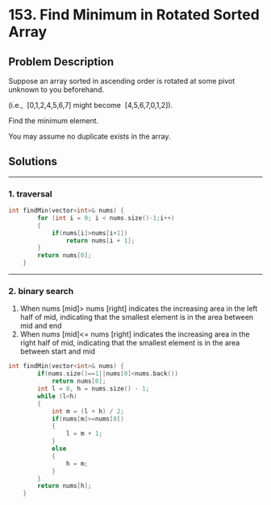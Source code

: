 # 153. Find Minimum in Rotated Sorted Array

## Problem Description

Suppose an array sorted in ascending order is rotated at some pivot unknown to you beforehand.

(i.e.,  [0,1,2,4,5,6,7] might become  [4,5,6,7,0,1,2]).

Find the minimum element.

You may assume no duplicate exists in the array.

## Solutions

***
### 1. traversal

```c++
int findMin(vector<int>& nums) {
        for (int i = 0; i < nums.size()-1;i++)
        {
            if(nums[i]>nums[i+1])
                return nums[i + 1];
        }
        return nums[0];
    }
```

***
### 2. binary search

1. When nums [mid]> nums [right] indicates the increasing area in the left half of mid, indicating that the smallest element is in the area between mid and end<br />
2. When nums [mid]<= nums [right] indicates the increasing area in the right half of mid, indicating that the smallest element is in the area between start and mid<br />

```c++
int findMin(vector<int>& nums) {
        if(nums.size()==1||nums[0]<nums.back())
            return nums[0];
        int l = 0, h = nums.size() - 1;
        while (l<h)
        {
            int m = (l + h) / 2;
            if(nums[m]>=nums[0])
            {
                l = m + 1;
            }
            else
            {
                h = m;
            }
        }
        return nums[h];
    }
```

